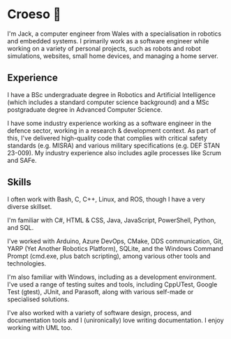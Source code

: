 # Croeso 👋

I'm Jack, a computer engineer from Wales with a specialisation in robotics and embedded systems. I primarily work as a software engineer while working on a variety of personal projects, such as robots and robot simulations, websites, small home devices, and managing a home server.

## Experience

I have a BSc undergraduate degree in Robotics and Artificial Intelligence (which includes a standard computer science background) and a MSc postgraduate degree in Advanced Computer Science.

I have some industry experience working as a software engineer in the defence sector, working in a research & development context. As part of this, I've delivered high-quality code that complies with critical safety standards (e.g. MISRA) and various military specifications (e.g. DEF STAN 23-009). My industry experience also includes agile processes like Scrum and SAFe.

## Skills

I often work with Bash, C, C++, Linux, and ROS, though I have a very diverse skillset.

I'm familiar with C#, HTML & CSS, Java, JavaScript, PowerShell, Python, and SQL.

I've worked with Arduino, Azure DevOps, CMake, DDS communication, Git, YARP (Yet Another Robotics Platform), SQLite, and the Windows Command Prompt (cmd.exe, plus batch scripting), among various other tools and technologies.

I'm also familiar with Windows, including as a development environment. I've used a range of testing suites and tools, including CppUTest, Google Test (gtest), JUnit, and Parasoft, along with various self-made or specialised solutions.

I've also worked with a variety of software design, process, and documentation tools and I (unironically) love writing documentation. I enjoy working with UML too.
